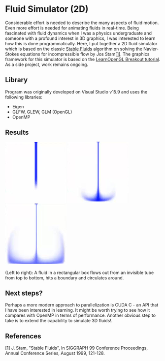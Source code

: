 # Fluid Simulator (2D)

Considerable effort is needed to describe the many aspects of fluid motion.
Even more effort is needed for animating fluids in real-time. Being fascinated with fluid dynamics when I was a physics undergraduate and someone with a profound interest in 3D graphics, I was interested to learn how this is done programmatically. Here, I put together a 2D fluid simulator which is based on the classic [Stable Fluids](https://d2f99xq7vri1nk.cloudfront.net/legacy_app_files/pdf/ns.pdf)
algorithm on solving the Navier-Stokes equations for incompressible flow by Jos Stam[[1]](#1).
The graphics framework for this simulator is based on the [LearnOpenGL Breakout tutorial](https://learnopengl.com/In-Practice/2D-Game/Breakout). As a side project, work remains ongoing.

## Library
Program was originally developed on Visual Studio v15.9 and uses the following libraries:
* Eigen
* GLFW, GLEW, GLM (OpenGL)
* OpenMP 

## Results
![](web/f1.jpg)
![](web/f2.jpg)
![](web/f3.jpg)

(Left to right): A fluid in a rectangular box flows out from an invisible tube from top to bottom, hits a boundary and circulates around. 

## Next steps?
Perhaps a more modern approach to parallelization is CUDA C - an API that I have been interested in learning. It might be worth trying to see how it compares with OpenMP in terms of performance. Another obvious step to take is to extend the capability to simulate 3D fluids!.

## References
<a id="1">[1]</a>
J. Stam, "Stable Fluids", In SIGGRAPH 99 Conference Proceedings, Annual Conference Series, August 1999, 121-128.
